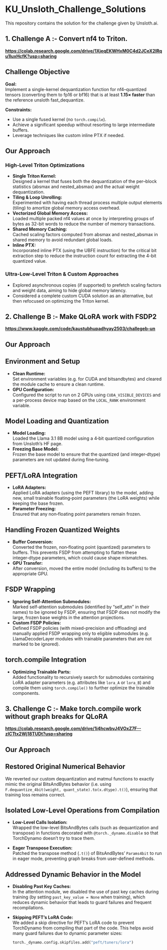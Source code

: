 # KU_Unsloth_Challenge_Solutions
This repository contains the solution for the challenge given by Unsloth.ai.

## 1. Challenge A :- Convert nf4 to Triton. 

**https://colab.research.google.com/drive/1XjeqEKWHxM0C4d2JCeX2lRqu1luxHcfK?usp=sharing**

## Challenge Objective

**Goal:**  
Implement a single-kernel dequantization function for nf4–quantized tensors (converting them to fp16 or bf16) that is at least **1.15× faster** than the reference unsloth fast_dequantize.

**Constraints:**
- Use a single fused kernel (no `torch.compile`).
- Achieve a significant speedup without resorting to large intermediate buffers.
- Leverage techniques like custom inline PTX if needed.

## Our Approach

### High-Level Triton Optimizations
- **Single Triton Kernel:**  
  Designed a kernel that fuses both the dequantization of the per–block statistics (absmax and nested_absmax) and the actual weight dequantization.
- **Tiling & Loop Unrolling:**  
  Experimented with having each thread process multiple output elements (tiling) to amortize global memory access overhead.
- **Vectorized Global Memory Access:**  
  Loaded multiple packed nf4 values at once by interpreting groups of bytes as 32-bit words to reduce the number of memory transactions.
- **Shared Memory Caching:**  
  Cached scaling factors computed from absmax and nested_absmax in shared memory to avoid redundant global loads.
- **Inline PTX:**  
  Incorporated inline PTX (using the UBFE instruction) for the critical bit extraction step to reduce the instruction count for extracting the 4-bit quantized value.

### Ultra-Low-Level Triton & Custom Approaches
- Explored asynchronous copies (if supported) to prefetch scaling factors and weight data, aiming to hide global memory latency.
- Considered a complete custom CUDA solution as an alternative, but then refocused on optimizing the Triton kernel.

## 2. Challenge B :-  Make QLoRA work with FSDP2 

**https://www.kaggle.com/code/kaustubhupadhyay2503/challegeb-un**

## Our Approach

## Environment and Setup
- **Clean Runtime:**  
  Set environment variables (e.g. for CUDA and bitsandbytes) and cleared the module cache to ensure a clean runtime.
- **GPU Configuration:**  
  Configured the script to run on 2 GPUs using `CUDA_VISIBLE_DEVICES` and a per-process device map based on the `LOCAL_RANK` environment variable.

## Model Loading and Quantization
- **Model Loading:**  
  Loaded the Llama 3.1 8B model using a 4‑bit quantized configuration from Unsloth’s HF page.
- **Freezing Base Model:**  
  Frozen the base model to ensure that the quantized (and integer‑dtype) parameters are not updated during fine‑tuning.

## PEFT/LoRA Integration
- **LoRA Adapters:**  
  Applied LoRA adapters (using the PEFT library) to the model, adding new, small trainable floating‑point parameters (the LoRA weights) while keeping the base frozen.
- **Parameter Freezing:**  
  Ensured that any non‑floating point parameters remain frozen.

## Handling Frozen Quantized Weights
- **Buffer Conversion:**  
  Converted the frozen, non‑floating point (quantized) parameters to buffers. This prevents FSDP from attempting to flatten these integer‑dtype parameters, which could cause shape mismatches.
- **GPU Transfer:**  
  After conversion, moved the entire model (including its buffers) to the appropriate GPU.

## FSDP Wrapping
- **Ignoring Self-Attention Submodules:**  
  Marked self‑attention submodules (identified by “self_attn” in their names) to be ignored by FSDP, ensuring that FSDP does not modify the large, frozen base weights in the attention projections.
- **Custom FSDP Policies:**  
  Defined FSDP policies (with mixed-precision and offloading) and manually applied FSDP wrapping only to eligible submodules (e.g. LlamaDecoderLayer modules with trainable parameters that are not marked to be ignored).

## torch.compile Integration
- **Optimizing Trainable Parts:**  
  Added functionality to recursively search for submodules containing LoRA adapter parameters (e.g. attributes like `lora_A` or `lora_B`) and compile them using `torch.compile()` to further optimize the trainable components.

## 3. Challenge C :- Make torch.compile work without graph breaks for QLoRA 

**https://colab.research.google.com/drive/1i4hcwbvJ4VOxZ7F--zlCTtx2Wj18TUDt?usp=sharing**

## Our Approach

## Restored Original Numerical Behavior

We reverted our custom dequantization and matmul functions to exactly mimic the original BitsAndBytes behavior (i.e. using `F.dequantize_4bit(weight, quant_state).to(x.dtype).t()`), ensuring that training loss remains correct.

## Isolated Low-Level Operations from Compilation

- **Low-Level Calls Isolation:**  
  Wrapped the low-level BitsAndBytes calls (such as dequantization and transpose) in functions decorated with `@torch._dynamo.disable` so that TorchDynamo doesn’t try to trace them.

- **Eager Transpose Execution:**  
  Patched the transpose method (`.t()`) of BitsAndBytes’ `Params4bit` to run in eager mode, preventing graph breaks from user-defined methods.

## Addressed Dynamic Behavior in the Model

- **Disabling Past Key Caches:**  
  In the attention module, we disabled the use of past key caches during training (by setting `past_key_value = None` when training), which reduces dynamic behavior that leads to guard failures and frequent recompilations.

- **Skipping PEFT’s LoRA Code:**  
  We added a skip directive for PEFT’s LoRA code to prevent TorchDynamo from compiling that part of the code. This helps avoid many guard failures due to dynamic parameter sizes:

  ```python
  torch._dynamo.config.skipfiles.add("peft/tuners/lora")
